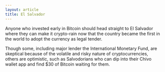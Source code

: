 ```yaml
---
layout: article
title: El Salvador
---
```


Anyone who invested early in Bitcoin should head straight to El Salvador where they can make it crypto-rain now that the country became the first in the world to adopt the currency as legal tender.

Though some, including major lender the International Monetary Fund, are skeptical because of the volatile and risky nature of cryptocurrencies, others are optimistic, such as Salvodorians who can dip into their Chivo wallet app and find $30 of Bitcoin waiting for them.

